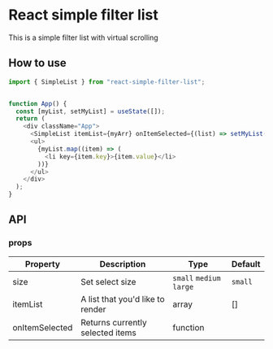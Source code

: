# React simple filter list

This is a simple filter list with virtual scrolling

## How to use

```Javascript
import { SimpleList } from "react-simple-filter-list";


function App() {
  const [myList, setMyList] = useState([]);
  return (
    <div className="App">
      <SimpleList itemList={myArr} onItemSelected={(list) => setMyList(list)} />
      <ul>
        {myList.map((item) => (
          <li key={item.key}>{item.value}</li>
        ))}
      </ul>
    </div>
  );
}
```

## API

### props
|Property|Description|Type|Default|     
|----|-----|-------|-------|    
|size|Set select size|`small` `medium` `large`|`small`
|itemList|A list that you'd like to render|array|[]
|onItemSelected|Returns currently selected items|function|

### 